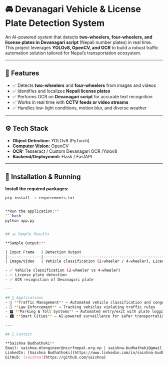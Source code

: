 # 🚘 Devanagari Vehicle & License Plate Detection System  

An AI-powered system that detects **two-wheelers, four-wheelers, and license plates in Devanagari script** (Nepali number plates) in real time.  
This project leverages **YOLOv8, OpenCV, and OCR** to build a robust traffic automation solution tailored for Nepal’s transportation ecosystem.  

---

## 🔑 Features  
- ✅ Detects **two-wheelers** and **four-wheelers** from images and videos  
- ✅ Identifies and localizes **Nepali license plates**  
- ✅ Performs OCR on **Devanagari script** for accurate text recognition  
- ✅ Works in real time with **CCTV feeds or video streams**  
- ✅ Handles low-light conditions, motion blur, and diverse weather  

---

## ⚙️ Tech Stack  
- **Object Detection:** YOLOv8 (PyTorch)  
- **Computer Vision:** OpenCV  
- **OCR:** Tesseract / Custom Devanagari OCR  /Yolov8
- **Backend/Deployment:** Flask / FastAPI  

---

## 🚀 Installation & Running

**Install the required packages:**
```bash
pip install -r requirements.txt


**Run the application:**
```bash
python app.py


## 📊 Sample Results

**Sample Output:**

| Input Frame   | Detection Output                                         | OCR Result                               |
|---------------|----------------------------------------------------------|-----------------------------------------|
| Image/Video   | Vehicle classification (2-wheeler / 4-wheeler), License plate detection | Recognized Devanagari text (e.g., बा.२ च १२३४) |

- ✅ Vehicle classification (2-wheeler vs 4-wheeler)  
- ✅ License plate detection  
- ✅ OCR recognition of Devanagari plate

---

## 📌 Applications
- 🚦 **Traffic Management** – Automated vehicle classification and congestion analysis  
- 👮 **Law Enforcement** – Tracking vehicles violating traffic rules  
- 🅿️ **Parking & Toll Systems** – Automated entry/exit with plate logging  
- 🏙️ **Smart Cities** – AI-powered surveillance for safer transportation

---

## 📧 Contact

**Saishna Budhathoki**  
Email: saishna.mlengineer@nicrfnepal.org.np | saishna.budhathoki@gmail.com  
LinkedIn: [Saishna Budhathoki](https://www.linkedin.com/in/saishna-budhathoki)  
GitHub: [saishna](https://github.com/saishna)

